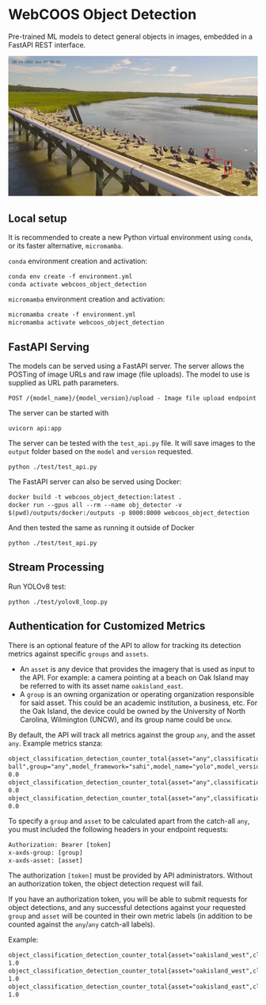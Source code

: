 # WebCOOS Object Detection

Pre-trained ML models to detect general objects in images, embedded in a
FastAPI REST interface.

![Seal](example.jpg "Seal")

## Local setup

It is recommended to create a new Python virtual environment using `conda`, or
its faster alternative, `micromamba`.

`conda` environment creation and activation:

```shell
conda env create -f environment.yml
conda activate webcoos_object_detection
```

`micromamba` environment creation and activation:

```shell
micromamba create -f environment.yml
micromamba activate webcoos_object_detection
```

## FastAPI Serving

The models can be served using a FastAPI server. The server allows the POSTing of image URLs and raw image (file uploads). The model to use is supplied as URL path parameters.

```shell
POST /{model_name}/{model_version}/upload - Image file upload endpoint
```

The server can be started with

```shell
uvicorn api:app
```

The server can be tested with the `test_api.py` file. It will save images to the `output` folder based on the `model` and `version` requested.

```shell
python ./test/test_api.py
```

The FastAPI server can also be served using Docker:

```shell
docker build -t webcoos_object_detection:latest .
docker run --gpus all --rm --name obj_detector -v $(pwd)/outputs/docker:/outputs -p 8000:8000 webcoos_object_detection
```

And then tested the same as running it outside of Docker

```shell
python ./test/test_api.py
```

## Stream Processing

Run YOLOv8 test:

```shell
python ./test/yolov8_loop.py
```

## Authentication for Customized Metrics

There is an optional feature of the API to allow for tracking its detection
metrics against specific `groups` and `assets`.

*   An `asset` is any device that provides the imagery that is used as input to
    the API. For example: a camera pointing at a beach on Oak Island may be
    referred to with its asset name `oakisland_east`.
*   A `group` is an owning organization or operating organization responsible
    for said asset. This could be an academic institution, a business, etc. For
    the Oak Island, the device could be owned by the University of North
    Carolina, Wilmington (UNCW), and its group name could be `uncw`.

By default, the API will track all metrics against the group `any`, and the
asset `any`. Example metrics stanza:

```
object_classification_detection_counter_total{asset="any",classification_name="sports ball",group="any",model_framework="sahi",model_name="yolo",model_version="v8n"} 0.0
object_classification_detection_counter_total{asset="any",classification_name="kite",group="any",model_framework="sahi",model_name="yolo",model_version="v8n"} 0.0
object_classification_detection_counter_total{asset="any",classification_name="surfboard",group="any",model_framework="sahi",model_name="yolo",model_version="v8n"} 0.0
```


To specify a `group` and `asset` to be calculated apart from the catch-all
`any`, you must included the following headers in your endpoint requests:

```
Authorization: Bearer [token]
x-axds-group: [group]
x-axds-asset: [asset]
```

The authorization `[token]` must be provided by API administrators. Without an
authorization token, the object detection request will fail.

If you have an authorization token, you will be able to submit requests for
object detections, and any successful detections against your requested `group`
and `asset` will be counted in their own metric labels (in addition to be
counted against the `any`/`any` catch-all labels).

Example:

```
object_classification_detection_counter_total{asset="oakisland_west",classification_name="umbrella",group="uncw",model_framework="sahi",model_name="yolo",model_version="v8n"} 1.0
object_classification_detection_counter_total{asset="oakisland_west",classification_name="person",group="uncw",model_framework="sahi",model_name="yolo",model_version="v8n"} 1.0
object_classification_detection_counter_total{asset="oakisland_east",classification_name="person",group="uncw",model_framework="sahi",model_name="yolo",model_version="v8n"} 1.0
```
